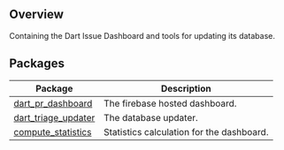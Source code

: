 ## Overview

Containing the Dart Issue Dashboard and tools for updating its database.

## Packages

| Package | Description | 
| --- | --- | 
| [dart_pr_dashboard](pkgs/dart_pr_dashboard/) | The firebase hosted dashboard. |
| [dart_triage_updater](pkgs/dart_triage_updater/) | The database updater. |
| [compute_statistics](pkgs/compute_statistics/) | Statistics calculation for the dashboard. |